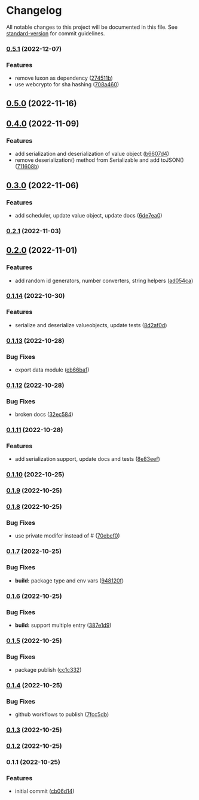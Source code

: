 # Changelog

All notable changes to this project will be documented in this file. See [standard-version](https://github.com/conventional-changelog/standard-version) for commit guidelines.

### [0.5.1](https://github.com/sohailalam2/abu/compare/v0.5.0...v0.5.1) (2022-12-07)

### Features

- remove luxon as dependency ([274511b](https://github.com/sohailalam2/abu/commit/274511bfcb2f78e5d421b5ddc5277cc89b87eab3))
- use webcrypto for sha hashing ([708a460](https://github.com/sohailalam2/abu/commit/708a4603f5f48807a813386695349e304e0f6361))

## [0.5.0](https://github.com/sohailalam2/abu/compare/v0.4.0...v0.5.0) (2022-11-16)

## [0.4.0](https://github.com/sohailalam2/abu/compare/v0.3.0...v0.4.0) (2022-11-09)

### Features

- add serialization and deserialization of value object ([b6607d4](https://github.com/sohailalam2/abu/commit/b6607d44718fa6b182fbe9df0ba2326434920506))
- remove deserialization() method from Serializable and add toJSON() ([711608b](https://github.com/sohailalam2/abu/commit/711608bd44cfec908a648e9bef560902ff709760))

## [0.3.0](https://github.com/sohailalam2/abu/compare/v0.2.1...v0.3.0) (2022-11-06)

### Features

- add scheduler, update value object, update docs ([6de7ea0](https://github.com/sohailalam2/abu/commit/6de7ea013a646669cb09e8540a8dac0c5a00a19c))

### [0.2.1](https://github.com/sohailalam2/abu/compare/v0.2.0...v0.2.1) (2022-11-03)

## [0.2.0](https://github.com/sohailalam2/abu/compare/v0.1.14...v0.2.0) (2022-11-01)

### Features

- add random id generators, number converters, string helpers ([ad054ca](https://github.com/sohailalam2/abu/commit/ad054ca66290b049139b00292a05273250fbb778))

### [0.1.14](https://github.com/sohailalam2/abu/compare/v0.1.13...v0.1.14) (2022-10-30)

### Features

- serialize and deserialize valueobjects, update tests ([8d2af0d](https://github.com/sohailalam2/abu/commit/8d2af0d6dc12cb4a2ed6baac5e1349b5789e788e))

### [0.1.13](https://github.com/sohailalam2/abu/compare/v0.1.12...v0.1.13) (2022-10-28)

### Bug Fixes

- export data module ([eb66ba1](https://github.com/sohailalam2/abu/commit/eb66ba1c233e4a43c2705c172d1b706c3cd5b599))

### [0.1.12](https://github.com/sohailalam2/abu/compare/v0.1.11...v0.1.12) (2022-10-28)

### Bug Fixes

- broken docs ([32ec584](https://github.com/sohailalam2/abu/commit/32ec5844a8b583dbbcc9ccdbdfd5db84d8f23994))

### [0.1.11](https://github.com/sohailalam2/abu/compare/v0.1.10...v0.1.11) (2022-10-28)

### Features

- add serialization support, update docs and tests ([8e83eef](https://github.com/sohailalam2/abu/commit/8e83eef2967964c58f28abf4667c6d742c275ecd))

### [0.1.10](https://github.com/sohailalam2/abu/compare/v0.1.9...v0.1.10) (2022-10-25)

### [0.1.9](https://github.com/sohailalam2/abu/compare/v0.1.8...v0.1.9) (2022-10-25)

### [0.1.8](https://github.com/sohailalam2/abu/compare/v0.1.7...v0.1.8) (2022-10-25)

### Bug Fixes

- use private modifer instead of # ([70ebef0](https://github.com/sohailalam2/abu/commit/70ebef0463b96a07c2d83c404f0b82dc8cec4faa))

### [0.1.7](https://github.com/sohailalam2/abu/compare/v0.1.6...v0.1.7) (2022-10-25)

### Bug Fixes

- **build:** package type and env vars ([948120f](https://github.com/sohailalam2/abu/commit/948120fbeb23841ea145c7c28122f00ef29f730a))

### [0.1.6](https://github.com/sohailalam2/abu/compare/v0.1.5...v0.1.6) (2022-10-25)

### Bug Fixes

- **build:** support multiple entry ([387e1d9](https://github.com/sohailalam2/abu/commit/387e1d959555a781e875acb42bddaf97b549cb0c))

### [0.1.5](https://github.com/sohailalam2/abu/compare/v0.1.4...v0.1.5) (2022-10-25)

### Bug Fixes

- package publish ([cc1c332](https://github.com/sohailalam2/abu/commit/cc1c3320cbbfa50c6e2865aa16a308a7d75044fc))

### [0.1.4](https://github.com/sohailalam2/abu/compare/v0.1.3...v0.1.4) (2022-10-25)

### Bug Fixes

- github workflows to publish ([7fcc5db](https://github.com/sohailalam2/abu/commit/7fcc5db4718fe4738f391b68b6ca2bdafdfce524))

### [0.1.3](https://github.com/sohailalam2/abu/compare/v0.1.2...v0.1.3) (2022-10-25)

### [0.1.2](https://github.com/sohailalam2/abu/compare/v0.1.1...v0.1.2) (2022-10-25)

### 0.1.1 (2022-10-25)

### Features

- initial commit ([cb06d14](https://github.com/sohailalam2/abu/commit/cb06d14f950567878e14345a637b5f559017da79))
